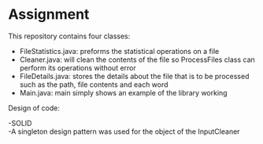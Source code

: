 # Assignment
This repository contains four classes: 
  - FileStatistics.java: preforms the statistical operations on a file
  - Cleaner.java: will clean the contents of the file so ProcessFiles class can perform its operations without error
  - FileDetails.java: stores the details about the file that is to be processed such as the path, file contents and each word
  - Main.java: main simply shows an example of the library working

Design of code:

-SOLID  
-A singleton design pattern was used for the object of the InputCleaner   

  
